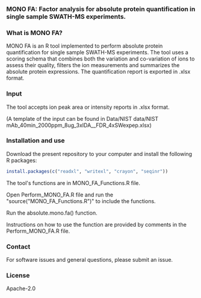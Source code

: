 ### MONO FA: Factor analysis for absolute protein quantification in single sample SWATH-MS experiments.

### What is MONO FA?

MONO FA is an R tool implemented to perform absolute protein quantification for single sample SWATH-MS experiments. The tool uses a scoring schema that combines both the variation and co-variation of ions to assess their quality, filters the ion measurements and summarizes the absolute protein expressions. The quantification report is exported in .xlsx format.

### Input

The tool accepts ion peak area or intensity reports in .xlsx format.

(A template of the input can be found in Data/NIST data/NIST mAb_40min_2000ppm_8ug_3xIDA__FDR_4xSWexpep.xlsx)

### Installation and use
Download the present repository to your computer and install the following R packages:
```R
install.packages(c("readxl", "writexl", "crayon", "seqinr"))
```
The tool's functions are in MONO_FA_Functions.R file.

Open Perform_MONO_FA.R file and run the "source("MONO_FA_Functions.R")" to include the functions.

Run the absolute.mono.fa() function.

Instructions on how to use the function are provided by comments in the Perform_MONO_FA.R file.

### Contact
For software issues and general questions, please submit an issue.

### License
Apache-2.0

